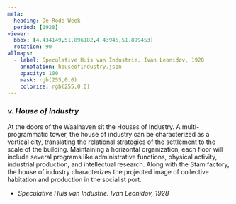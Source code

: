 ```yaml
---
meta:
  heading: De Rode Week
  period: [1928]
viewer:
  bbox: [4.434149,51.896182,4.43945,51.899453]
  rotation: 90
allmaps:
  - label: Speculative Huis van Industrie. Ivan Leonidov, 1928
    annotation: houseofindustry.json
    opacity: 100
    mask: rgb(255,0,0)
    colorize: rgb(255,0,0)
---
```


### _v.    House of Industry_

At the doors of the Waalhaven sit the Houses of Industry. A multi-programmatic tower, the house of industry can be characterized as a vertical city, translating the relational strategies of the settlement to the scale of the building. Maintaining a horizontal organization, each floor will include several programs like administrative functions, physical activity, industrial production, and intellectual research. Along with the Stam factory, the house of industry characterizes the projected image of collective habitation and production in the socialist port.

- _Speculative Huis van Industrie. Ivan Leonidov, 1928_


